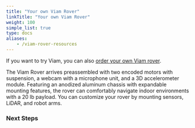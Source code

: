 ```yaml
---
title: "Your own Viam Rover"
linkTitle: "Your own Viam Rover"
weight: 100
simple_list: true
type: docs
aliases:
    - /viam-rover-resources
---
```


If you want to try Viam, you can also [order your own Viam rover](https://www.viam.com/resources/rover).

The Viam Rover arrives preassembled with two encoded motors with suspension, a webcam with a microphone unit, and a 3D accelerometer module.
Featuring an anodized aluminum chassis with expandable mounting features, the rover can comfortably navigate indoor environments with a 20 lb payload.
You can customize your rover by mounting sensors, LiDAR, and robot arms.

### Next Steps
